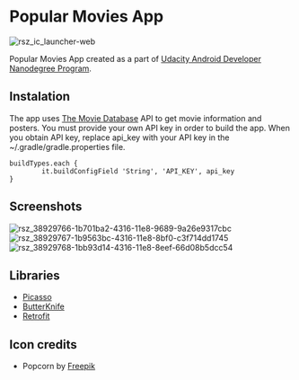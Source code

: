 # Popular Movies App
![rsz_ic_launcher-web](https://user-images.githubusercontent.com/16197563/41191057-2fe1e034-6bf2-11e8-82ea-79947d204aa0.png)

Popular Movies App created as a part of [Udacity Android Developer Nanodegree Program](https://www.udacity.com/course/android-developer-nanodegree-by-google--nd801).

## Instalation 

The app uses [The Movie Database](http://themoviedb.org) API to get movie information and posters. You must provide your own API key in order to build the app. When you obtain API key, replace api_key with your API key in the ~/.gradle/gradle.properties file.
```
buildTypes.each {
        it.buildConfigField 'String', 'API_KEY', api_key
}
```
## Screenshots
![rsz_38929766-1b701ba2-4316-11e8-9689-9a26e9317cbc](https://user-images.githubusercontent.com/16197563/41191058-3da3789a-6bf2-11e8-9afa-bcffdf26402c.png) ![rsz_38929767-1b9563bc-4316-11e8-8bf0-c3f714dd1745](https://user-images.githubusercontent.com/16197563/41191059-426f856c-6bf2-11e8-907d-bb3e6d6f641a.png) ![rsz_38929768-1bb93d14-4316-11e8-8eef-66d08b5dcc54](https://user-images.githubusercontent.com/16197563/41191060-439b7ac2-6bf2-11e8-87b6-5b3897c14949.png)

## Libraries
* [Picasso](https://github.com/square/picasso)
* [ButterKnife](https://github.com/JakeWharton/butterknife)
* [Retrofit](https://github.com/square/retrofit)

## Icon credits
* Popcorn by [Freepik](https://www.flaticon.com/authors/freepik)
